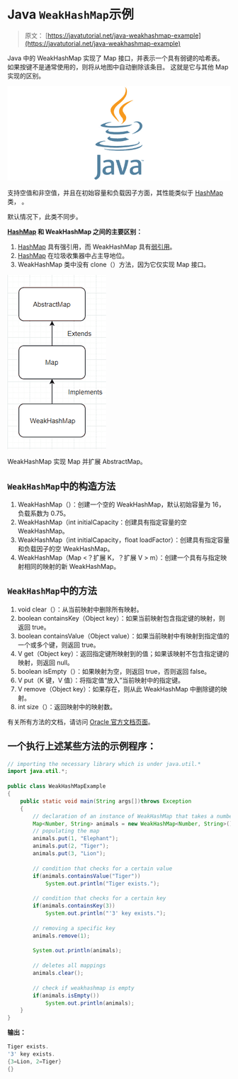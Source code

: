 # Java `WeakHashMap`示例

> 原文： [https://javatutorial.net/java-weakhashmap-example](https://javatutorial.net/java-weakhashmap-example)

Java 中的 WeakHashMap 实现了 Map 接口，并表示一个具有弱键的哈希表。 如果按键不是通常使用的，则将从地图中自动删除该条目。 这就是它与其他 Map 实现的区别。

![java-featured-image](img/e0db051dedc1179e7424b6d998a6a772.jpg)

支持空值和非空值，并且在初始容量和负载因子方面，其性能类似于 [HashMap](https://javatutorial.net/java-hashmap-example) 类， 。

默认情况下，此类不同步。

**[HashMap](https://javatutorial.net/java-hashmap-example) 和 WeakHashMap 之间的主要区别：**

1.  [HashMap](https://javatutorial.net/java-hashmap-example) 具有强引用，而 WeakHashMap 具有[弱引用](https://javatutorial.net/weak-references-in-java)。
2.  [HashMap](https://javatutorial.net/java-hashmap-example) 在垃圾收集器中占主导地位。
3.  WeakHashMap 类中没有 clone（）方法，因为它仅实现 Map 接口。

![WeakHashMap](img/d4a961f8cac37f594b96d65ef0bc5109.jpg)

WeakHashMap 实现 Map 并扩展 AbstractMap。

## `WeakHashMap`中的构造方法

1.  WeakHashMap（）：创建一个空的 WeakHashMap，默认初始容量为 16，负载系数为 0.75。
2.  WeakHashMap（int initialCapacity：创建具有指定容量的空 WeakHashMap。
3.  WeakHashMap（int initialCapacity，float loadFactor）：创建具有指定容量和负载因子的空 WeakHashMap。
4.  WeakHashMap（Map &lt;？扩展 K，？扩展 V &gt; m）：创建一个具有与指定映射相同的映射的新 WeakHashMap。

## `WeakHashMap`中的方法

1.  void clear（）：从当前映射中删除所有映射。
2.  boolean containsKey（Object key）：如果当前映射包含指定键的映射，则返回 true。
3.  boolean containsValue（Object value）：如果当前映射中有映射到指定值的一个或多个键，则返回 true。
4.  V get（Object key）：返回指定键所映射到的值；如果该映射不包含指定键的映射，则返回 null。
5.  boolean isEmpty（）：如果映射为空，则返回 true，否则返回 false。
6.  V put（K 键，V 值）：将指定值“放入”当前映射中的指定键。
7.  V remove（Object key）：如果存在，则从此 WeakHashMap 中删除键的映射。
8.  int size（）：返回映射中的映射数。

有关所有方法的文档，请访问 [Oracle 官方文档页面](https://docs.oracle.com/javase/7/docs/api/java/util/WeakHashMap.html)。

## 一个执行上述某些方法的示例程序：

```java
// importing the necessary library which is under java.util.*
import java.util.*; 

public class WeakHashMapExample 
{ 
    public static void main(String args[])throws Exception 
    { 
        // declaration of an instance of WeakHashMap that takes a number as a key and string as a value
        Map<Number, String> animals = new WeakHashMap<Number, String>(); 
        // populating the map
        animals.put(1, "Elephant"); 
        animals.put(2, "Tiger"); 
        animals.put(3, "Lion"); 

        // condition that checks for a certain value
        if(animals.containsValue("Tiger")) 
            System.out.println("Tiger exists."); 

        // condition that checks for a certain key
        if(animals.containsKey(3)) 
            System.out.println("'3' key exists."); 

        // removing a specific key
        animals.remove(1);

        System.out.println(animals);

        // deletes all mappings
        animals.clear(); 

        // check if weakhashmap is empty
        if(animals.isEmpty()) 
            System.out.println(animals); 
    }
}
```

**输出：**

```java
Tiger exists.
'3' key exists.
{3=Lion, 2=Tiger}
{}
```